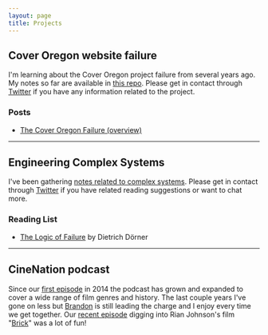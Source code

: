 ```yaml
---
layout: page
title: Projects
---
```


## Cover Oregon website failure
I'm learning about the Cover Oregon project failure from several years ago. My notes so far are available in [this repo](https://github.com/suite22/oregon-healthcare-website-retro). Please get in contact through [Twitter](https://twitter.com/suite22) if you have any information related to the project.

### Posts
* [The Cover Oregon Failure (overview)](https://bengoertz.com/2021/05/04/cover-oregon-overview/)

---

## Engineering Complex Systems

I've been gathering [notes related to complex systems](/complex-systems). Please get in contact through [Twitter](https://twitter.com/suite22) if you have related reading suggestions or want to chat more.

### Reading List

* [The Logic of Failure](https://bookshop.org/books/the-logic-of-failure-recognizing-and-avoiding-error-in-complex-situations/9780201479485) by Dietrich Dörner

--- 

## CineNation podcast

Since our [first episode](https://open.spotify.com/episode/23975r7PXmoev44OQF3QYk?si=hpKZ4_UrQQ-gqf_5QuESSw) in 2014 the podcast has grown and expanded to cover a wide range of film genres and history. The last couple years I've gone on less but [Brandon](https://twitter.com/brandonsparks33) is still leading the charge and I enjoy every time we get together. Our [recent episode](https://open.spotify.com/episode/6c8HNkVvBYWjnp5sNsrIUa?si=UoKZJMi8R4qf9yScw0dRjA) digging into Rian Johnson's film "[Brick](https://letterboxd.com/film/brick/)" was a lot of fun!